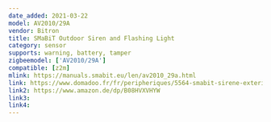 ```yaml
---
date_added: 2021-03-22
model: AV2010/29A
vendor: Bitron
title: SMaBiT Outdoor Siren and Flashing Light
category: sensor
supports: warning, battery, tamper
zigbeemodel: ['AV2010/29A']
compatible: [z2m]
mlink: https://manuals.smabit.eu/len/av2010_29a.html
link: https://www.domadoo.fr/fr/peripheriques/5564-smabit-sirene-exterieure-zigbee-104-db-8023874397641.html
link2: https://www.amazon.de/dp/B08HVXVHYW
link3:
link4:
---
```



